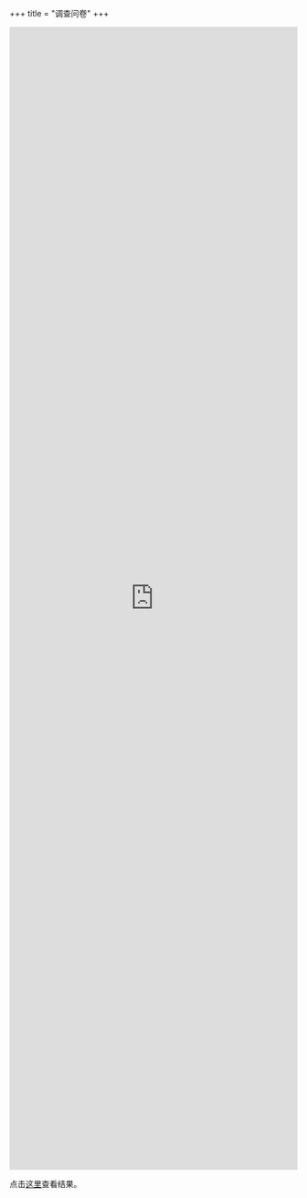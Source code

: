 +++
title = "调查问卷"
+++

<iframe src="https://www.wenjuan.com/s/UZBZJvJSgh/#《手机相册需求调研》，快来参与吧。【问卷网提供支持】" width="100%" height="2000" frameborder="0" marginheight="0" marginwidth="0">loading…</iframe>

点击[这里](https://www.wenjuan.com/r/n/2f4545567028ee7ba28192f5e0cdb498)查看结果。
